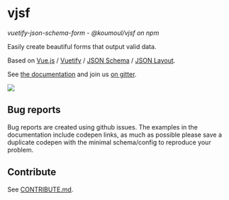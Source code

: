 # vjsf

*vuetify-json-schema-form* - *@koumoul/vjsf on npm*

Easily create beautiful forms that output valid data.

Based on [Vue.js](https://vuejs.org/) / [Vuetify](https://vuetifyjs.com/) / [JSON Schema](https://json-schema.org/) / [JSON Layout](https://github.com/json-layout/json-layout).

See [the documentation](https://koumoul-dev.github.io/vuetify-jsonschema-form/latest/) and join us [on gitter](https://gitter.im/koumoul-dev/vjsf).

![](doc/static/vjsf.gif)

## Bug reports

Bug reports are created using github issues. The examples in the documentation include codepen links, as much as possible please save a duplicate codepen with the minimal schema/config to reproduce your problem.

## Contribute

See [CONTRIBUTE.md](./CONTRIBUTE.md).
